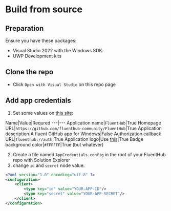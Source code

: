 # Build from source

## Preparation

Ensure you have these packages:

- Visual Studio 2022 with the Windows SDK.
- UWP Development kits

## Clone the repo

- Click `Open with Visual Studio` on this repo page

## Add app credentials

1. Set some values on [this site](https://github.com/settings/applications/new):

Name|Value|Requred
---|---
Application name|`FluentHub`|True
Homepage URL|`https://github.com/fluenthub-community/FluentHub`|True
Application description|A fluent GitHub app for Windows|False
Authorization callback URL|`fluenthub://auth`|True
Application logo|Use [this](https://github.com/fluenthub-community/FluentHub/blob/main/src/FluentHub/Assets/AppTiles/StoreLogo.scale-400.png)|True
Badge background color|`#FFFFFF`|True (but whatever)

2. Create a file named `AppCredentials.config` in the root of your FluentHub repo with Solution Explorer
3. change `id` and `secret` node value.

```xml
<?xml version="1.0" encoding="utf-8" ?>
<configuration>
    <client>
        <type key="id" value="YOUR-APP-ID"/>
        <type key="secret" value="YOUR-APP-SECRET"/>
    </client>
</configuration>
```
